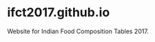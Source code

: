 # ifct2017.github.io

Website for Indian Food Composition Tables 2017.

<!--
  A FEW NOT PASSING
  in which food vitamin a is available
  in which food vitamin a is high
-->
